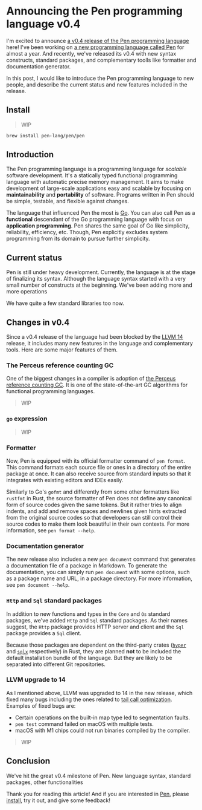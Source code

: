 # Announcing the Pen programming language v0.4

I'm excited to announce [a v0.4 release of the Pen programming language](https://github.com/pen-lang/pen/releases/tag/v0.4.0) here! I've been working on [a new programming language called Pen][pen] for almost a year. And recently, we've released its v0.4 with new syntax constructs, standard packages, and complementary toolls like formatter and documentation generator.

In this post, I would like to introduce the Pen programming language to new people, and describe the current status and new features included in the release.

## Install

> WIP

```sh
brew install pen-lang/pen/pen
```

## Introduction

The Pen programming language is a programming language for _scalable_ software development. It's a statically typed functional programming language with automatic precise memory management. It aims to make development of large-scale applications easy and scalable by focusing on **maintainability** and **portability** of software. Programs written in Pen should be simple, testable, and flexible against changes.

The language that influenced Pen the most is [Go](https://go.dev/). You can also call Pen as a **functional** descendant of the Go programming language with focus on **application programming**. Pen shares the same goal of Go like simplicity, reliability, efficiency, etc. Though, Pen explicitly excludes system programming from its domain to pursue further simplicity.

## Current status

Pen is still under heavy development. Currently, the language is at the stage of finalizing its syntax. Although the language syntax started with a very small number of constructs at the beginning. We've been adding more and more operations

We have quite a few standard libraries too now.

## Changes in v0.4

Since a v0.4 release of the language had been blocked by the [LLVM 14](https://releases.llvm.org/14.0.0/docs/ReleaseNotes.html) release, it includes many new features in the language and complementary tools. Here are some major features of them.

### The Perceus reference counting GC

One of the biggest changes in a compiler is adoption of [the Perceus reference counting GC][perceus]. It is one of the state-of-the-art GC algorithms for functional programming languages.

> WIP

### `go` expression

> WIP

### Formatter

Now, Pen is equipped with its official formatter command of `pen format`. This command formats each source file or ones in a directory of the entire package at once. It can also receive source from standard inputs so that it integrates with existing editors and IDEs easily.

Similarly to Go's `gofmt` and differently from some other formatters like `rustfmt` in Rust, the source formatter of Pen does not define any canonical form of source codes given the same tokens. But it rather tries to align indents, and add and remove spaces and newlines given hints extracted from the original source codes so that developers can still control their source codes to make them look beautiful in their own contexts. For more information, see `pen format --help`.

### Documentation generator

The new release also includes a new `pen document` command that generates a documentation file of a package in Markdown. To generate the documentation, you can simply run `pen document` with some options, such as a package name and URL, in a package directory. For more information, see `pen document --help`.

### `Http` and `Sql` standard packages

In addition to new functions and types in the `Core` and `Os` standard packages, we've added `Http` and `Sql` standard packages. As their names suggest, the `Http` package provides HTTP server and client and the `Sql` package provides a `Sql` client.

Because those packages are dependent on the third-party crates ([`hyper`](https://github.com/hyperium/hyper) and [`sqlx`](https://github.com/launchbadge/sqlx) respectively) in Rust, they are planned **not** to be included the default installation bundle of the language. But they are likely to be separated into different Git repositories.

### LLVM upgrade to 14

As I mentioned above, LLVM was upgraded to 14 in the new release, which fixed many bugs including the ones related to [tail call optimization](https://github.com/raviqqe/llvm-tail-call-opt-bug). Examples of fixed bugs are:

- Certain operations on the built-in map type led to segmentation faults.
- `pen test` command failed on macOS with multiple tests.
- macOS with M1 chips could not run binaries compiled by the compiler.

> WIP

## Conclusion

We've hit the great v0.4 milestone of Pen. New language syntax, standard packages, other functionalities

Thank you for reading this article! And if you are interested in [Pen][pen], please [install](https://pen-lang/introduction/install.html), try it out, and give some feedback!

<!--
Therefore, although every function is asynchronous and preemptible, it doesn't require any CPU architecture-specific implementation of context switches. They are simply `ret` instructions.
-->

[pen]: https://pen-lang.org
[perceus]: https://www.microsoft.com/en-us/research/publication/perceus-garbage-free-reference-counting-with-reuse/
